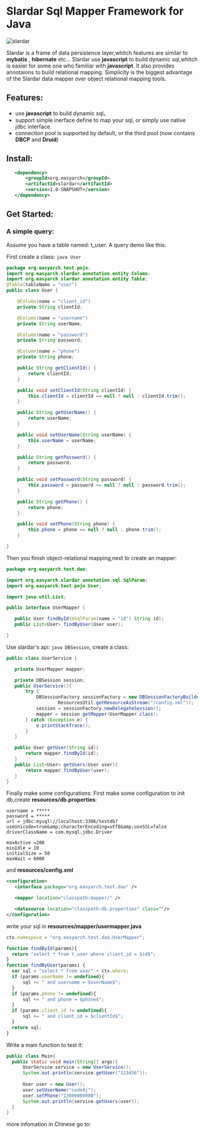 Slardar Sql Mapper Framework for Java
=====================================
![slardar](https://github.com/rpgmakervx/slardar/blob/master/doc/image/slardar-logo.png)

Slardar is a frame of data persistence layer,whitch features are similar to **mybatis** , **hibernate** etc...
Slardar use **javascript** to build dynamic sql,whitch is easier for some one who familiar with **javascript**.
It also provides annotaions to build relational mapping.
Simplicity is the biggest advantage of the Slardar data mapper over object relational mapping tools.
## Features:
 * use **javascript** to build dynamic sql。
 * support simple inerface define to map your sql, or simply use native jdbc interface.
 * connection pool is supported by default, or the third pool (now contains **DBCP** and **Druid**)

## Install:
 ```xml
    <dependency>
        <groupId>org.easyarch</groupId>
        <artifactId>slardar</artifactId>
        <version>1.0-SNAPSHOT</version>
    </dependency>
 ```
 ## Get Started:
 ### A simple query:
 
 Assume you have a table named: t_user. A query demo like this:
 
 First create a class: ```java User```
 ```java
 package org.easyarch.test.pojo;
 import org.easyarch.slardar.annotation.entity.Column;
 import org.easyarch.slardar.annotation.entity.Table;
 @Table(tableName = "user")
 public class User {
 
     @Column(name = "client_id")
     private String clientId;
 
     @Column(name = "username")
     private String userName;
 
     @Column(name = "password")
     private String password;
 
     @Column(name = "phone")
     private String phone;
 
     public String getClientId() {
         return clientId;
     }
 
     public void setClientId(String clientId) {
         this.clientId = clientId == null ? null : clientId.trim();
     }
 
     public String getUserName() {
         return userName;
     }
 
     public void setUserName(String userName) {
         this.userName = userName;
     }
 
     public String getPassword() {
         return password;
     }
 
     public void setPassword(String password) {
         this.password = password == null ? null : password.trim();
     }
 
     public String getPhone() {
         return phone;
     }
 
     public void setPhone(String phone) {
         this.phone = phone == null ? null : phone.trim();
     }
 
 }
 ```
 
 Then you finish object-relational mapping,next to create an mapper:
 ```java
package org.easyarch.test.dao;

import org.easyarch.slardar.annotation.sql.SqlParam;
import org.easyarch.test.pojo.User;

import java.util.List;

public interface UserMapper {

    public User findById(@SqlParam(name = "id") String id);
    public List<User> findByUser(User user);

}
 ```
 Use slardar's api: ```java DBSession```,
 create a class:
 ```java
public class UserService {

    private UserMapper mapper;

    private DBSession session;
    public UserService(){
        try {
            DBSessionFactory sessionFactory = new DBSessionFactoryBuilder().build(
                    ResourcesUtil.getResourceAsStream("/config.xml"));
            session = sessionFactory.newDelegateSession();
            mapper = session.getMapper(UserMapper.class);
        } catch (Exception e) {
            e.printStackTrace();
        }
    }

    public User getUser(String id){
        return mapper.findById(id);
    }
    public List<User> getUsers(User user){
        return mapper.findByUser(user);
    }
}
 ```
 Finally make some configurations:
 First make some configuration to init db,create **resources/db.properties**:
  ```properties
 username = *****
 password = *****
 url = jdbc:mysql://localhost:3306/testdb?useUnicode=true&amp;characterEncoding=utf8&amp;useSSL=false
 driverClassName = com.mysql.jdbc.Driver
 
 maxActive =200
 minIdle = 10
 initialSize = 50
 maxWait = 6000
  ```
  and **resources/config.xml**
  ```xml
 <configuration>
     <interface package="org.easyarch.test.dao" />
 
     <mapper location="classpath:mapper/" />
 
     <datasource location="classpath:db.properties" class=""/>
 </configuration>
  ```
  write your sql in **resources/mapper/usermapper.java**
  ```javascript
ctx.namespace = "org.easyarch.test.dao.UserMapper";

function findById(params){
    return "select * from t_user where client_id = $id$";
}
function findByUser(params) {
    var sql = "select * from user" + ctx.where;
    if (params.userName != undefined){
        sql += " and username = $userName$";
    }
    if (params.phone != undefined){
        sql += " and phone = $phone$";
    }
    if (params.client_id != undefined){
        sql += " and client_id = $clientId$";
    }
    return sql;
}
  ```
  
  Write a main function to test it:
  ```java
public class Main{
    public static void main(String[] args){
        UserService service = new UserService();
        System.out.println(service.getUser("123456"));
        
        User user = new User();
        user.setUserName("code4j");
        user.setPhone("13600000000");
        System.out.println(service.getUsers(user));
    }
}
  ```
  
  more infomation in Chinese go to: